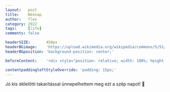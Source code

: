 ```yaml
---
layout:   post
title:    Névnap
author:   flex
category: 2022
tags:     [life]
comments: false

headerSIZE:       450px
headerBGimage:    'https://upload.wikimedia.org/wikipedia/commons/5/51/Small_Red_Rose.JPG'
headerBGposition: 'background-position: center;'

beforeContent:	  '<div style="position: relative; width: 100%; height: 0; padding-bottom: 56.25%;"><iframe style="position: absolute; width: 100%; height: 100%;" src="https://www.youtube.com/embed/LZ2kSbSrDLs" title="YouTube video player" frameborder="0" allow="accelerometer; autoplay; clipboard-write; encrypted-media; gyroscope; picture-in-picture" allowfullscreen></iframe></div>'

contentpaddingleftStyleOverride: 'padding: 15px;'
---
```


Jó kis délelőtti takarítással ünnepelhettem meg ezt a szép napot! 🤣